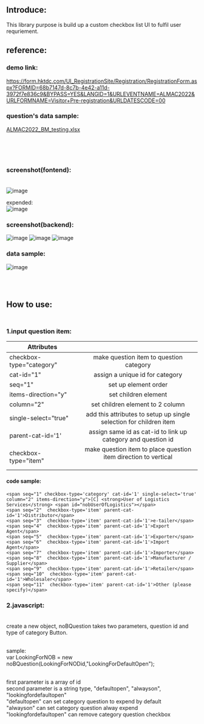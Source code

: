 ## Introduce:
This library purpose is build up a custom checkbox list UI to fulfil user requriement.




## reference:

### demo link:
https://form.hktdc.com/UI_RegistrationSite/Registration/RegistrationForm.aspx?FORMID=68b7147d-8c7b-4e42-a11d-3972f7e836c9&BYPASS=YES&LANGID=1&URLEVENTNAME=ALMAC2022&URLFORMNAME=Visitor+Pre-registration&URLDATESCODE=00
### question's data sample:<br>
[ALMAC2022_BM_testing.xlsx](https://github.com/LargeEagle/almac-nob/files/11220143/ALMAC2022_BM_testing.xlsx)

<br><br><br>


### screenshot(fontend):<br><br>

![image](https://user-images.githubusercontent.com/72810908/231704572-b0728834-5c6d-441c-850c-1dc6db9fafc3.png)

expended:<br>
![image](https://user-images.githubusercontent.com/72810908/231707640-13521060-970a-4e7c-9484-77703ba3e737.png)


### screenshot(backend):<br>
![image](https://user-images.githubusercontent.com/72810908/231709111-8b54b6b5-3a55-4b9b-a117-f3678affe22c.png)
![image](https://user-images.githubusercontent.com/72810908/231705042-8a0c1f9b-d6bb-4c3f-82ae-e7532bbd7157.png)
![image](https://user-images.githubusercontent.com/72810908/231708763-e3d2e880-a0af-46a6-9a8b-a928e69d6590.png)


### data sample:<br>
![image](https://user-images.githubusercontent.com/72810908/231707293-6a87e7f3-fc5b-44bb-b6bc-2684e1f37f4a.png)

<br><br>

## How to use:<br><br>

### 1.input question item:<br>



| Attributes |  | 
|----------|:-------------:|
checkbox-type="category"|make question item to question category<br>
cat-id="1" | assign a unique id for category<br>
seq="1" | set up element order<br>
items-direction="y" | set children element<br>
column="2" | set children element to 2 column<br>
single-select="true" | add this attributes to setup up single selection for children item<br>
parent-cat-id='1' | assign same id as cat-id to link up category and question id<br>
checkbox-type="item" | make question item to place question item direction to vertical<br><br>
 


#### code sample:
```
<span seq="1" checkbox-type='category' cat-id='1' single-select='true' column="2" items-direction="y">[C] <strong>User of Logistics Services</strong> <span id="nobUserOfLogistics"></span>
<span seq="2"  checkbox-type='item' parent-cat-id='1'>Distributor</span>
<span seq="3"  checkbox-type='item' parent-cat-id='1'>e-tailer</span>
<span seq="4"  checkbox-type='item' parent-cat-id='1'>Export Agent</span>
<span seq="5"  checkbox-type='item' parent-cat-id='1'>Exporter</span>
<span seq="6"  checkbox-type='item' parent-cat-id='1'>Import Agent</span>
<span seq="7"  checkbox-type='item' parent-cat-id='1'>Importer</span>
<span seq="8"  checkbox-type='item' parent-cat-id='1'>Manufacturer / Supplier</span>
<span seq="9"  checkbox-type='item' parent-cat-id='1'>Retailer</span>
<span seq="10"  checkbox-type='item' parent-cat-id='1'>Wholesaler</span>
<span seq="11"  checkbox-type='item' parent-cat-id='1'>Other (please specify)</span>
```


### 2.javascript: <br><br>



create a new object, noBQuestion takes two parameters, question id and type of category Button.<br><br>


sample:<br>
var LookingForNOB = new noBQuestion(LookingForNODid,"LookingForDefaultOpen");<br><br>



first parameter is a array of id<br>
second parameter is a string type, "defaultopen", "alwayson", "lookingfordefaultopen"<br>
"defaultopen" can set category question to expend by default<br>
"alwayson" can set category question alway expend<br>
"lookingfordefaultopen" can remove category question checkbox<br>






